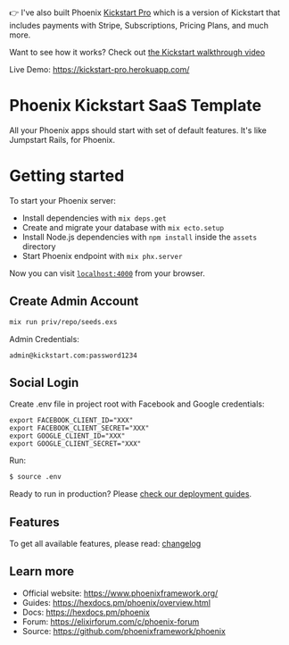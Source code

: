 👉 I've also built Phoenix [Kickstart Pro](https://github.com/rafaltrojanowski/kickstart_pro) which is a version of Kickstart that includes payments with Stripe, Subscriptions, Pricing Plans, and much more.

Want to see how it works? Check out [the Kickstart walkthrough video](https://www.youtube.com/watch?v=Scl0UAd4c1E)

Live Demo: https://kickstart-pro.herokuapp.com/

# Phoenix Kickstart SaaS Template

All your Phoenix apps should start with set of default features. It's like Jumpstart Rails, for Phoenix.

# Getting started

To start your Phoenix server:

  * Install dependencies with `mix deps.get`
  * Create and migrate your database with `mix ecto.setup`
  * Install Node.js dependencies with `npm install` inside the `assets` directory
  * Start Phoenix endpoint with `mix phx.server`

Now you can visit [`localhost:4000`](http://localhost:4000) from your browser.

## Create Admin Account

```bash
mix run priv/repo/seeds.exs
```

Admin Credentials:
```
admin@kickstart.com:password1234
```

## Social Login

Create .env file in project root with Facebook and Google credentials:

```
export FACEBOOK_CLIENT_ID="XXX"
export FACEBOOK_CLIENT_SECRET="XXX"
export GOOGLE_CLIENT_ID="XXX"
export GOOGLE_CLIENT_SECRET="XXX"
```

Run:
```bash
$ source .env
```

Ready to run in production? Please [check our deployment guides](https://hexdocs.pm/phoenix/deployment.html).

## Features

To get all available features, please read: [changelog](CHANGELOG.md)

## Learn more

  * Official website: https://www.phoenixframework.org/
  * Guides: https://hexdocs.pm/phoenix/overview.html
  * Docs: https://hexdocs.pm/phoenix
  * Forum: https://elixirforum.com/c/phoenix-forum
  * Source: https://github.com/phoenixframework/phoenix
